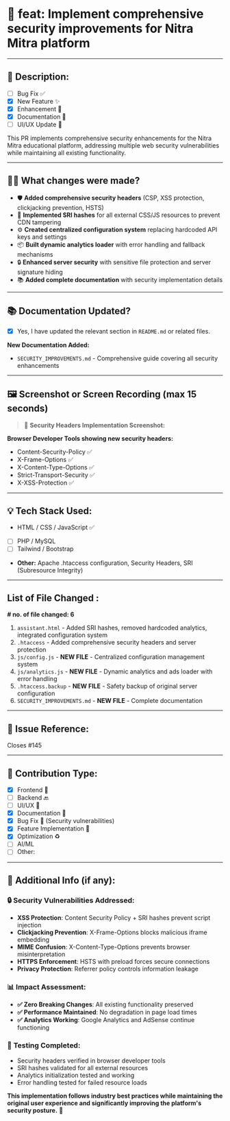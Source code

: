 # 🔖 feat: Implement comprehensive security improvements for Nitra Mitra platform

---

## 📄 Description:

- [ ] Bug Fix ✅
- [x] New Feature ✨
- [x] Enhancement 🔧
- [x] Documentation 📝
- [ ] UI/UX Update 🎨

This PR implements comprehensive security enhancements for the Nitra Mitra educational platform, addressing multiple web security vulnerabilities while maintaining all existing functionality.

---

## 🧑‍💻 What changes were made?

- 🛡️ **Added comprehensive security headers** (CSP, XSS protection, clickjacking prevention, HSTS)
- 🔐 **Implemented SRI hashes** for all external CSS/JS resources to prevent CDN tampering
- ⚙️ **Created centralized configuration system** replacing hardcoded API keys and settings
- 📦 **Built dynamic analytics loader** with error handling and fallback mechanisms
- 🔒 **Enhanced server security** with sensitive file protection and server signature hiding
- 📚 **Added complete documentation** with security implementation details

---

## 📚 Documentation Updated?
- [x] Yes, I have updated the relevant section in `README.md` or related files.

**New Documentation Added:**
- `SECURITY_IMPROVEMENTS.md` - Comprehensive guide covering all security enhancements

---

## 🖼️ Screenshot or Screen Recording (max 15 seconds)
> 📸 **Security Headers Implementation Screenshot:**

**Browser Developer Tools showing new security headers:**
- Content-Security-Policy ✅
- X-Frame-Options ✅  
- X-Content-Type-Options ✅
- Strict-Transport-Security ✅
- X-XSS-Protection ✅

---

## 💡 Tech Stack Used:
- HTML / CSS / JavaScript ✅
- [ ] PHP / MySQL
- [ ] Tailwind / Bootstrap 
- **Other:** Apache .htaccess configuration, Security Headers, SRI (Subresource Integrity)

---

## List of File Changed :

**# no. of file changed: 6**

1. `assistant.html` - Added SRI hashes, removed hardcoded analytics, integrated configuration system
2. `.htaccess` - Added comprehensive security headers and server protection
3. `js/config.js` - **NEW FILE** - Centralized configuration management system
4. `js/analytics.js` - **NEW FILE** - Dynamic analytics and ads loader with error handling
5. `.htaccess.backup` - **NEW FILE** - Safety backup of original server configuration  
6. `SECURITY_IMPROVEMENTS.md` - **NEW FILE** - Complete documentation

---

## 🔗 Issue Reference:
Closes #145

---

## 🧩 Contribution Type:
- [x] Frontend 🎯
- [ ] Backend 🔙
- [ ] UI/UX 🎨
- [x] Documentation 📘
- [x] Bug Fix 🐛 (Security vulnerabilities)
- [x] Feature Implementation 🚀
- [x] Optimization ♻️
- [ ] AI/ML
- [ ] Other:

---

## 🙏 Additional Info (if any):

### 🔒 **Security Vulnerabilities Addressed:**
- **XSS Protection**: Content Security Policy + SRI hashes prevent script injection
- **Clickjacking Prevention**: X-Frame-Options blocks malicious iframe embedding  
- **MIME Confusion**: X-Content-Type-Options prevents browser misinterpretation
- **HTTPS Enforcement**: HSTS with preload forces secure connections
- **Privacy Protection**: Referrer policy controls information leakage

### 📊 **Impact Assessment:**
- **✅ Zero Breaking Changes**: All existing functionality preserved
- **✅ Performance Maintained**: No degradation in page load times
- **✅ Analytics Working**: Google Analytics and AdSense continue functioning

### 🧪 **Testing Completed:**
- Security headers verified in browser developer tools
- SRI hashes validated for all external resources  
- Analytics initialization tested and working
- Error handling tested for failed resource loads

**This implementation follows industry best practices while maintaining the original user experience and significantly improving the platform's security posture.** 🚀
